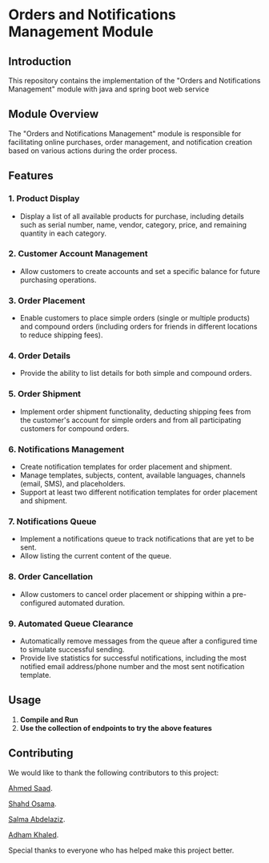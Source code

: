 # Orders and Notifications Management Module

## Introduction
This repository contains the implementation of the "Orders and Notifications Management" module with java and spring boot web service 

## Module Overview
The "Orders and Notifications Management" module is responsible for facilitating online purchases, order management, and notification creation based on various actions during the order process.

## Features
### 1. Product Display
- Display a list of all available products for purchase, including details such as serial number, name, vendor, category, price, and remaining quantity in each category.

### 2. Customer Account Management
- Allow customers to create accounts and set a specific balance for future purchasing operations.

### 3. Order Placement
- Enable customers to place simple orders (single or multiple products) and compound orders (including orders for friends in different locations to reduce shipping fees).

### 4. Order Details
- Provide the ability to list details for both simple and compound orders.

### 5. Order Shipment
- Implement order shipment functionality, deducting shipping fees from the customer's account for simple orders and from all participating customers for compound orders.

### 6. Notifications Management
- Create notification templates for order placement and shipment.
- Manage templates, subjects, content, available languages, channels (email, SMS), and placeholders.
- Support at least two different notification templates for order placement and shipment.

### 7. Notifications Queue
- Implement a notifications queue to track notifications that are yet to be sent.
- Allow listing the current content of the queue.

### 8. Order Cancellation
- Allow customers to cancel order placement or shipping within a pre-configured automated duration.

### 9. Automated Queue Clearance
- Automatically remove messages from the queue after a configured time to simulate successful sending.
- Provide live statistics for successful notifications, including the most notified email address/phone number and the most sent notification template.

## Usage


1. **Compile and Run**
2. **Use the collection of endpoints to try the above features**

## Contributing

We would like to thank the following contributors to this project:



[Ahmed Saad](https://github.com/ahmedsaad123456).

[Shahd Osama](https://github.com/shahdosama10).

[Salma Abdelaziz](https://github.com/Salmaabdelaziz271).

[Adham Khaled](https://github.com/Adham-K-Fahmy).

Special thanks to everyone who has helped make this project better.



